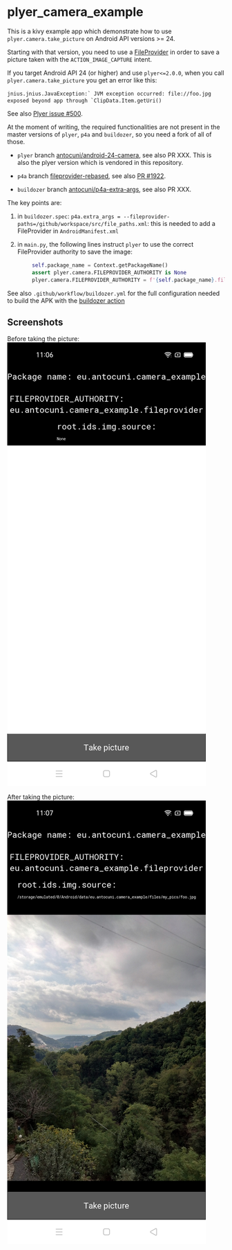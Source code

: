 # plyer_camera_example

This is a kivy example app which demonstrate how to use
``plyer.camera.take_picture`` on Android API versions >= 24.

Starting with that version, you need to use a [FileProvider](https://developer.android.com/reference/androidx/core/content/FileProvider) in order to save
a picture taken with the ``ACTION_IMAGE_CAPTURE`` intent.


If you target Android API 24 (or higher) and use `plyer<=2.0.0`, when you call
`plyer.camera.take_picture` you get an error like this:

```
jnius.jnius.JavaException:` JVM exception occurred: file://foo.jpg exposed beyond app through `ClipData.Item.getUri()
```

See also [Plyer issue #500](https://github.com/kivy/plyer/issues/500).

At the moment of writing, the required functionalities are not present in the
master versions of `plyer`, `p4a` and `buildozer`, so you need a
fork of all of those.

  - `plyer` branch [antocuni/android-24-camera](https://github.com/antocuni/plyer/tree/antocuni/android-24-camera), see also PR XXX. This is also the plyer version which is vendored in this repository.
  
  - `p4a` branch [fileprovider-rebased](https://github.com/antocuni/python-for-android/tree/fileprovider-rebased), see also [PR #1922](https://github.com/kivy/python-for-android/pull/1922]).
  
  - `buildozer` branch [antocuni/p4a-extra-args](https://github.com/antocuni/buildozer/tree/antocuni/p4a-extra-args), see also PR XXX.

The key points are:

  1. in `buildozer.spec`: `p4a.extra_args = --fileprovider-paths=/github/workspace/src/file_paths.xml`: this is needed to add a FileProvider in `AndroidManifest.xml`
  
  2. in `main.py`, the following lines instruct `plyer` to use the correct
     FileProvider authority to save the image:

```python
        self.package_name = Context.getPackageName()
        assert plyer.camera.FILEPROVIDER_AUTHORITY is None
        plyer.camera.FILEPROVIDER_AUTHORITY = f'{self.package_name}.fileprovider'
```

See also `.github/workflow/buildozer.yml` for the full configuration needed to build the APK with the [buildozer action](https://github.com/ArtemSBulgakov/buildozer-action)

## Screenshots

Before taking the picture:
![before taking picture](screenshot-before.jpg)

After taking the picture:
![after taking picture](screenshot-after.jpg)

